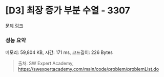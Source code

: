 # [D3] 최장 증가 부분 수열 - 3307 

[문제 링크](https://swexpertacademy.com/main/code/problem/problemDetail.do?contestProbId=AWBOKg-a6l0DFAWr) 

### 성능 요약

메모리: 59,804 KB, 시간: 171 ms, 코드길이: 226 Bytes



> 출처: SW Expert Academy, https://swexpertacademy.com/main/code/problem/problemList.do